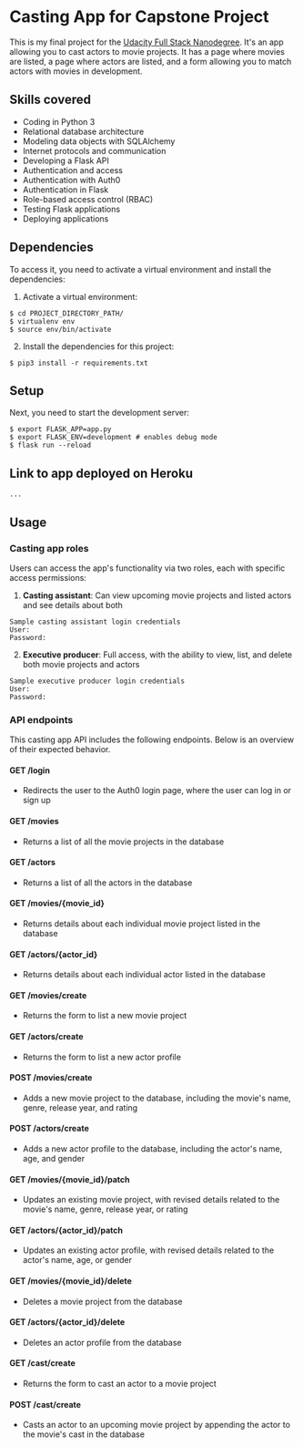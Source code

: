 # Casting App for Capstone Project

This is my final project for the [Udacity Full Stack Nanodegree](https://www.udacity.com/course/full-stack-web-developer-nanodegree--nd004). It's an app allowing you to cast actors to movie projects. It has a page where movies are listed, a page where actors are listed, and a form allowing you to match actors with movies in development.  

## Skills covered
- Coding in Python 3
- Relational database architecture
- Modeling data objects with SQLAlchemy
- Internet protocols and communication
- Developing a Flask API
- Authentication and access
- Authentication with Auth0
- Authentication in Flask
- Role-based access control (RBAC)
- Testing Flask applications
- Deploying applications

## Dependencies
To access it, you need to activate a virtual environment and install the dependencies:
1. Activate a virtual environment:
```
$ cd PROJECT_DIRECTORY_PATH/
$ virtualenv env
$ source env/bin/activate
```
2. Install the dependencies for this project:
```
$ pip3 install -r requirements.txt
```

## Setup
Next, you need to start the development server:  
```
$ export FLASK_APP=app.py 
$ export FLASK_ENV=development # enables debug mode  
$ flask run --reload
```

## Link to app deployed on Heroku
```
...
```

## Usage

### Casting app roles
Users can access the app's functionality via two roles, each with specific access permissions:

1. <strong>Casting assistant</strong>: Can view upcoming movie projects and listed actors and see details about both
```
Sample casting assistant login credentials
User:
Password:
```

2. <strong>Executive producer</strong>: Full access, with the ability to view, list, and delete both movie projects and actors
```
Sample executive producer login credentials
User:
Password:
```

### API endpoints
This casting app API includes the following endpoints. Below is an overview of their expected behavior.

#### GET /login
- Redirects the user to the Auth0 login page, where the user can log in or sign up

#### GET /movies
- Returns a list of all the movie projects in the database

#### GET /actors
- Returns a list of all the actors in the database

#### GET /movies/{movie_id}
- Returns details about each individual movie project listed in the database

#### GET /actors/{actor_id}
- Returns details about each individual actor listed in the database

#### GET /movies/create
- Returns the form to list a new movie project

#### GET /actors/create
- Returns the form to list a new actor profile

#### POST /movies/create
- Adds a new movie project to the database, including the movie's name, genre, release year, and rating

#### POST /actors/create
- Adds a new actor profile to the database, including the actor's name, age, and gender

#### GET /movies/{movie_id}/patch
- Updates an existing movie project, with revised details related to the movie's name, genre, release year, or rating

#### GET /actors/{actor_id}/patch
- Updates an existing actor profile, with revised details related to the actor's name, age, or gender

#### GET /movies/{movie_id}/delete
- Deletes a movie project from the database

#### GET /actors/{actor_id}/delete
- Deletes an actor profile from the database

#### GET /cast/create
- Returns the form to cast an actor to a movie project

#### POST /cast/create
- Casts an actor to an upcoming movie project by appending the actor to the movie's cast in the database
